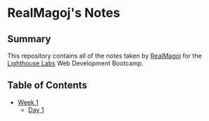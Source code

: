 # RealMagoj's Notes

## Summary

This repository contains all of the notes taken by [RealMagoj](https://github.com/RealMagoj) for the [Lighthouse Labs](https://www.lighthouselabs.ca/) Web Development Bootcamp.

## Table of Contents

* [Week 1](/Week_1)
  * [Day 1](/Week_1/Day_1)